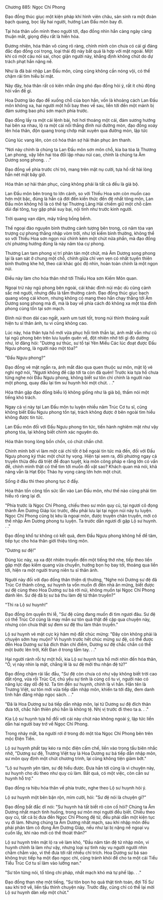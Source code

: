 




Chương 885: Ngọc Chỉ Phong


Đạo đồng thúc giục một kiện pháp khí hình viên châu, sản sinh ra một đoàn bạch quang, bọc lấy hai người, hướng Lan Đấu môn bay đi.

Tại hóa thân uốn mình theo người tới, đạo đồng nhìn hắn càng ngày càng thuận mắt, giọng điệu rất là hiền hòa.

Đương nhiên, hóa thân vô cùng rõ ràng, chính mình còn chưa có cái gì đáng đắc đạo đồng coi trọng, loại thái độ này bất quá là hợp với mặt ngoài. Một khi có một câu nói sai, chọc giận người này, khẳng định không chút do dự trách phạt hắn nặng nề.

Như là đã bái nhập Lan Đấu môn, cũng cũng không cần nóng vội, có thể chậm rãi tìm hiểu bí mật.

Này đây, hóa thân rất có kiên nhẫn ứng phó đạo đồng hỏi ý, rất ít chủ động hỏi vấn đề gì.

Hoa Dương lão đạo để xuống chỗ của bọn hắn, vốn là khoảng cách Lan Đấu môn không xa, hai người một hồi bay theo về sau, liền tới đến một mảnh bị đám sương bao phủ sơn mạch phía trước.

Đạo đồng lấy ra một cái lệnh bài, hơi hơi thoáng một cái, đám sương hướng hai bên xa nhau, lộ ra một cái nối thẳng đỉnh núi đường mòn, đạo đồng xoáy lên hóa thân, độn quang trong chớp mắt xuyên qua đường mòn, lập tức

Cùng lúc vang lên, còn có hóa thân sợ hãi thán phục âm thanh.

"Nơi này chính là chúng ta Lan Đấu môn sơn môn chỗ, kia ba tòa là Thương Lan phong, vậy liền hai tòa đối lập nhau núi cao, chính là chúng ta Âm Dương song phong. . ."

Đạo đồng về phía trước chỉ trỏ, mang trên mặt nụ cười, tựa hồ rất hài lòng hắn nét mặt bây giờ.

Hóa thân sợ hãi thán phục, cũng không phải là tất cả đều là giả bộ.

Lan Đấu môn bên trong to lớn cảnh, so với Thiếu Hoa sơn còn muốn cao hơn một bậc, đúng là hắn cả đời đến kiến thức đến đệ nhất tông môn, Lan Đấu môn không hổ là có thể tại Thương Lãng Hải chiếm giữ một chỗ cắm dùi đại tông, tuy gặp phải suy bại, nội tình như trước kinh người.

Trời quang vạn dặm, mây trắng bồng bềnh.

Thế ngoại đào nguyên bình thường cảnh tượng bên trong, có năm tòa vạn trượng cự phong thẳng nhập vòm trời, như lợi kiếm bình thường, không thể so với Thiếu Hoa sơn ngọn núi chính kém một chút nửa phần, mà đạo đồng chỉ phương hướng đúng là này năm tòa cự phong.

Thương Lan tam phong vị trí phân tán một chút, mà Âm Dương song phong lại là san sát ở chung một chỗ, chính giữa chỉ vẹn vẹn có nhất tuyến thiên bình thường khe hở, theo cái khác góc độ nhìn, hoàn toàn chính là một ngọn núi.

Điều này làm cho hóa thân nhớ tới Thiếu Hoa sơn Kiếm Môn quan.

Ngoại trừ này ngũ phong bên ngoài, cái khác đỉnh núi mặc dù cũng cảnh sắc mê người, nhưng đều là tầm thường cảnh. Đạo đồng thúc giục bạch quang vòng cái khom, nhưng không có mang theo hắn chạy thẳng tới Âm Dương song phong mà đi, mà là bay về phía cách đó không xa một tòa đỉnh phong cùng tồn tại sơn mạch.

Đỉnh núi thon dài cao ngất, xanh um tươi tốt, trong núi thỉnh thoảng xuất hiện tu sĩ thân ảnh, tu vi cũng không cao.

Lúc này, hóa thân tựa hồ mới vừa phục hồi tinh thần lại, ánh mắt vẫn như cũ tại ngũ phong bên trên lưu luyến quên về, đột nhiên nhớ tới gì đó dường như, lơ đãng hỏi: "Dương sư thúc, sư tổ tại Yên Miểu Các lúc đoạt được Đấu Ngưu phong, là người nào một tòa?"

"Đấu Ngưu phong?"

Đạo đồng vẻ mặt ngẩn ra, ánh mắt đảo qua quen thuộc sư môn, mặt lộ vẻ nghi ngờ nói, "Ngươi không đề cập tới ta còn đã quên! Trước kia tựa hồ chưa từng nghe nói Đấu Ngưu phong, không biết sư tôn chỉ chính là người nào một phong, quay đầu lại tìm sư huynh hỏi một chút. . ."

Hóa thân gặp đạo đồng biểu lộ không giống như là giả bộ, thầm nói một tiếng khó trách.

Ngay cả vị này tại Lan Đấu môn tu luyện nhiều năm Trúc Cơ tu sĩ, cũng không biết Đấu Ngưu phong tồn tại, trách không được ở bên ngoài tìm hiểu không được tin tức.

Lan Đấu môn đối với Đấu Ngưu phong tin tức, tiến hành nghiêm mật như vậy phong tỏa, lại không biết chính xác nguyên do.

Hóa thân trong lòng bồn chồn, có chút chần chờ.

Chính mình bởi vì làm một cái chỉ tốt ở bề ngoài tin tức mà đến, đối với Đấu Ngưu phong ký thác một chút hy vọng. Hiện tại xem ra, đối phương ngay cả truyền thừa đều đã triệt để đoạn tuyệt, kia môn công pháp e rằng lớn có vấn đề, chính mình thật có thể tìm tới muốn đồ vật sao? Khách quan mà nói, khả năng vẫn là Hạt Độc Thảo hy vọng càng lớn hơn một chút.

Sống ở đâu thì theo phong tục ở đấy.

Hóa thân tốn công tốn sức lẫn vào Lan Đấu môn, như thế nào cũng phải tìm hiểu rõ ràng lại đi.

"Phía trước là Ngọc Chỉ Phong, chiếu theo sư môn quy củ, tại ngươi cô đọng thành Âm Dương Giáp lúc trước, đều phải lưu lại tại ngọn núi này tu luyện. Ngọc Chỉ Phong cũng bị kêu là ngoại môn, được truyền chân truyền, mới có thể nhập Âm Dương phong tu luyện. Ta trước dẫn ngươi đi gặp Lộ sư huynh. . ."

Đạo đồng khổ tư không có kết quả, đem Đấu Ngưu phong không hề để tâm, tiếp tục cho hóa thân giới thiệu tông môn.

"Dương sư đệ!"

Đúng lúc này, xa xa đột nhiên truyền đến một tiếng thở nhẹ, tiếp theo liền gặp một đạo kiếm quang vừa chuyển, hướng bọn họ bay tới, thoáng qua liền tới, hiện ra một người trung niên tu sĩ thân ảnh.

Người này đối với đạo đồng thân thiện dị thường, "Nghe nói Dương sư đệ đã Trúc Cơ thành công, sư huynh ta vốn muốn đi đến nhà ăn mừng, biết được sư đệ cùng theo Hoa Dương sư bá rời núi, không muốn tại Ngọc Chỉ Phong đánh lên. Sư đệ đã bị sư bá thu làm đệ tử thân truyền?"

"Thì ra Lộ sư huynh!"

Đạo đồng ôm quyền thi lễ, "Sư đệ cũng đang muốn đi tìm ngươi đâu. Sư đệ có thể Trúc Cơ cũng là may mắn sư tôn quả thật đề cập qua chuyện này, nhưng còn chưa thật sự đem sư đệ thu làm thân truyền."

Lộ sư huynh vẻ mặt cực kỳ hâm mộ đất chúc mừng: "Đây còn không phải là chuyện sớm hay muộn? Vi huynh trước hết chúc mừng sư đệ, có thể được đến Hoa Dương sư bá đích thân chỉ điểm, Dương sư đệ chắc chắn có thể một bước lên trời, Kết Đan ở trong tầm tay. . ."

Hai người rảnh rỗi tự một hồi, kia Lộ sư huynh tựa hồ mới nhìn đến hóa thân, "Ồ, vị này nhìn lạ mặt, chẳng lẽ là sư đệ mới thu nhận đệ tử?"

Đạo đồng chậm rãi lắc đầu, "Sư đệ còn chưa có như vậy không biết trời cao đất rộng, vừa rồi Trúc Cơ, chủ yếu sự tình là củng cố tu vi, người nào có năng lực dạy dỗ đệ tử. Ta tìm đến sư huynh, chính là vì hắn. Hắn tên là Trương Việt, sư tôn mới vừa tiếp dẫn nhập môn, khiến ta tới đây, đem danh tính hắn đăng nhập ngọc sách. . ."

"Đã là Hoa Dương sư bá tiếp dẫn nhập môn, lại từ Dương sư đệ đích thân đưa tới, chắc hẳn thiên phú hẳn là không tệ. Nhị vị trước đi theo ta a. . ."

Kia Lộ sư huynh tựa hồ đối với cái này chút nào không ngoài ý, lập tức liền dẫn hai người bay trở về Ngọc Chỉ Phong.

Trong nháy mắt, ba người rơi ở trong đó một tòa Ngọc Chỉ Phong bên trên mộc Điện Tiền.

Lộ sư huynh phất tay kéo ra mộc điện cấm chế, liền vào trong tẩu biên nhắc nhở, "Dương sư đệ, Trương Việt tuy là Hoa Dương sư bá tiếp dẫn nhập môn, sư môn quy định một chút chương trình, lại cũng không tiện giảm bớt."

"Lộ sư huynh yên tâm, sư đệ hiểu được. Đưa hắn tới cũng là vì chuyện này, sư huynh cho dù theo như quy củ làm. Bất quá, có một việc, còn cần sư huynh hỗ trợ."

Đạo đồng ra hiệu hóa thân về phía trước, nghe theo Lộ sư huynh hỏi ý.

Lộ sư huynh một bên bận rộn, mỉm cười, hỏi: "Sư đệ nói là chuyện gì?"

Đạo đồng bất đắc dĩ nói: "Sư huynh hà tất biết rõ còn cố hỏi? Chúng ta Âm Dương nhất mạch tình huống, trong sư môn mọi người đều biết. Chiếu theo quy củ, tất cả bị đưa đến Ngọc Chỉ Phong đệ tử, đều phải dẫn một kiện tục vụ đi làm. Nhưng chúng ta Âm Dương nhất mạch, sau khi nhập môn đều phải phân tâm cô đọng Âm Dương Giáp, nếu như lại bị nặng nề ngoại vụ cuốn lấy, khi nào mới có thể thoát thân?"

Lộ sư huynh trên mặt lộ ra vẻ làm khó, "Đầu năm tân đệ tử nhập môn, vi huynh chính là làm như vậy, nhưng loại sự tình này vụ người người nhìn chằm chằm vào, vì thế đưa tới rất nhiều chỉ trích. Hoa Dương sư bá sao không trực tiếp hạ một đạo ngọc chỉ, cũng tránh khỏi để cho ta một cái Tiểu Tiểu Trúc Cơ tu sĩ lâm vào lưỡng nan."

"Sư tôn từng nói, tổ tông chi pháp, nhất mạch khó mà tự phế lập. . ."

Đạo đồng than nhẹ một tiếng, "Sư tôn bọn họ quả thật tính toán, đợi Tổ Sư sau khi trở về, liền tấu thỉnh chuyện này. Trước đây, cũng chỉ có thể lại mời Lộ sư huynh dàn xếp một chút."




